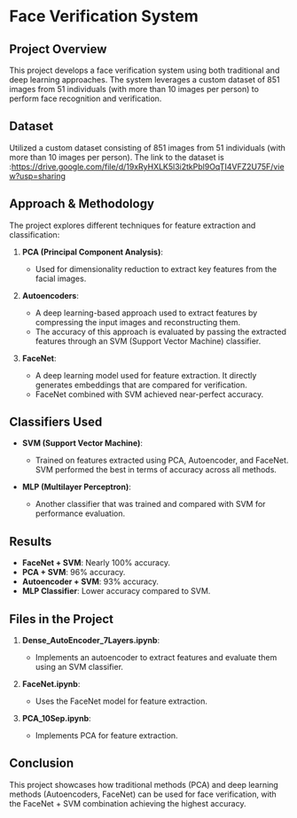 # Face Verification System

## Project Overview
This project develops a face verification system using both traditional and deep learning approaches. The system leverages a custom dataset of 851 images from 51 individuals (with more than 10 images per person) to perform face recognition and verification.


## Dataset
Utilized a custom dataset consisting of 851 images from 51 individuals (with more than 10 images per person).
The link to the dataset is :https://drive.google.com/file/d/19xRyHXLK5l3i2tkPbl9OqTI4VFZ2U75F/view?usp=sharing
## Approach & Methodology
The project explores different techniques for feature extraction and classification:

1. **PCA (Principal Component Analysis)**:
   - Used for dimensionality reduction to extract key features from the facial images.

2. **Autoencoders**:
   - A deep learning-based approach used to extract features by compressing the input images and reconstructing them. 
   - The accuracy of this approach is evaluated by passing the extracted features through an SVM (Support Vector Machine) classifier.

3. **FaceNet**:
   - A deep learning model used for feature extraction. It directly generates embeddings that are compared for verification.
   - FaceNet combined with SVM achieved near-perfect accuracy.

## Classifiers Used
- **SVM (Support Vector Machine)**: 
  - Trained on features extracted using PCA, Autoencoder, and FaceNet. SVM performed the best in terms of accuracy across all methods.

- **MLP (Multilayer Perceptron)**:
  - Another classifier that was trained and compared with SVM for performance evaluation.

## Results
- **FaceNet + SVM**: Nearly 100% accuracy.
- **PCA + SVM**: 96% accuracy.
- **Autoencoder + SVM**: 93% accuracy.
- **MLP Classifier**: Lower accuracy compared to SVM.

## Files in the Project
1. **Dense_AutoEncoder_7Layers.ipynb**: 
   - Implements an autoencoder to extract features and evaluate them using an SVM classifier.

2. **FaceNet.ipynb**: 
   - Uses the FaceNet model for feature extraction.

3. **PCA_10Sep.ipynb**: 
   - Implements PCA for feature extraction.

## Conclusion
This project showcases how traditional methods (PCA) and deep learning methods (Autoencoders, FaceNet) can be used for face verification, with the FaceNet + SVM combination achieving the highest accuracy.
